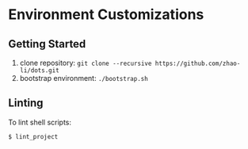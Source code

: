 # Environment Customizations

Getting Started
---------------
1. clone repository: `git clone --recursive https://github.com/zhao-li/dots.git`
1. bootstrap environment: `./bootstrap.sh`

Linting
-------
To lint shell scripts:

    $ lint_project
